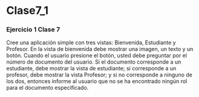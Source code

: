# Clase7_1

### Ejercicio  1 Clase 7

Cree una aplicación simple con tres vistas: Bienvenida, Estudiante y Profesor. En la
vista de bienvenida debe mostrar una imagen, un texto y un botón. Cuando el
usuario presione el botón, usted debe preguntar por el número de documento del
usuario. Si el documento corresponde a un estudiante, debe mostrar la vista de
estudiante; si corresponde a un profesor, debe mostrar la vista Profesor; y si no
corresponde a ninguno de los dos, entonces informe al usuario que no se ha
encontrado ningún rol para el documento especificado.
